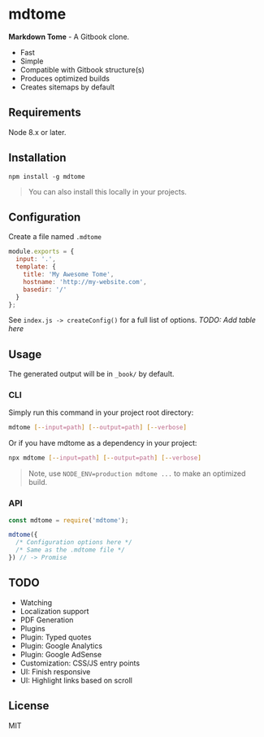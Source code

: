 # mdtome

**Markdown Tome** - A Gitbook clone.

* Fast
* Simple
* Compatible with Gitbook structure(s)
* Produces optimized builds
* Creates sitemaps by default

## Requirements

Node 8.x or later.

## Installation

```
npm install -g mdtome
```

> You can also install this locally in your projects.

## Configuration

Create a file named `.mdtome`

```javascript
module.exports = {
  input: '.',
  template: {
    title: 'My Awesome Tome',
    hostname: 'http://my-website.com',
    basedir: '/'
  }
};
```

See `index.js -> createConfig()` for a full list of options. *TODO: Add table here*

## Usage

The generated output will be in `_book/` by default.

### CLI

Simply run this command in your project root directory:

```bash
mdtome [--input=path] [--output=path] [--verbose]
```

Or if you have mdtome as a dependency in your project:

```bash
npx mdtome [--input=path] [--output=path] [--verbose]
```

> Note, use `NODE_ENV=production mdtome ...` to make an optimized build.

### API

```javascript
const mdtome = require('mdtome');

mdtome({
  /* Configuration options here */
  /* Same as the .mdtome file */
}) // -> Promise
```

## TODO

* Watching
* Localization support
* PDF Generation
* Plugins
* Plugin: Typed quotes
* Plugin: Google Analytics
* Plugin: Google AdSense
* Customization: CSS/JS entry points
* UI: Finish responsive
* UI: Highlight links based on scroll

## License

MIT
